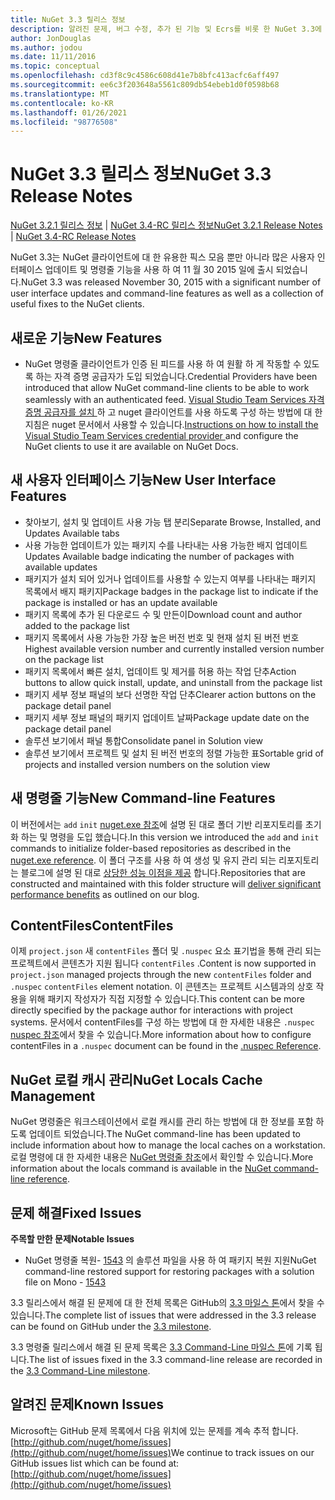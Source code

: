 ```yaml
---
title: NuGet 3.3 릴리스 정보
description: 알려진 문제, 버그 수정, 추가 된 기능 및 Ecrs를 비롯 한 NuGet 3.3에 대 한 릴리스 정보입니다.
author: JonDouglas
ms.author: jodou
ms.date: 11/11/2016
ms.topic: conceptual
ms.openlocfilehash: cd3f8c9c4586c608d41e7b8bfc413acfc6aff497
ms.sourcegitcommit: ee6c3f203648a5561c809db54ebeb1d0f0598b68
ms.translationtype: MT
ms.contentlocale: ko-KR
ms.lasthandoff: 01/26/2021
ms.locfileid: "98776508"
---
```

# <a name="nuget-33-release-notes"></a><span data-ttu-id="60948-103">NuGet 3.3 릴리스 정보</span><span class="sxs-lookup"><span data-stu-id="60948-103">NuGet 3.3 Release Notes</span></span>

<span data-ttu-id="60948-104">[NuGet 3.2.1 릴리스 정보](../release-notes/nuget-3.2.1.md)  |  [NuGet 3.4-RC 릴리스 정보](../release-notes/nuget-3.4-RC.md)</span><span class="sxs-lookup"><span data-stu-id="60948-104">[NuGet 3.2.1 Release Notes](../release-notes/nuget-3.2.1.md) | [NuGet 3.4-RC Release Notes](../release-notes/nuget-3.4-RC.md)</span></span>

<span data-ttu-id="60948-105">NuGet 3.3는 NuGet 클라이언트에 대 한 유용한 픽스 모음 뿐만 아니라 많은 사용자 인터페이스 업데이트 및 명령줄 기능을 사용 하 여 11 월 30 2015 일에 출시 되었습니다.</span><span class="sxs-lookup"><span data-stu-id="60948-105">NuGet 3.3 was released November 30, 2015 with a significant number of user interface updates and command-line features as well as a collection of useful fixes to the NuGet clients.</span></span>

## <a name="new-features"></a><span data-ttu-id="60948-106">새로운 기능</span><span class="sxs-lookup"><span data-stu-id="60948-106">New Features</span></span>

* <span data-ttu-id="60948-107">NuGet 명령줄 클라이언트가 인증 된 피드를 사용 하 여 원활 하 게 작동할 수 있도록 하는 자격 증명 공급자가 도입 되었습니다.</span><span class="sxs-lookup"><span data-stu-id="60948-107">Credential Providers have been introduced that allow NuGet command-line clients to be able to work seamlessly with an authenticated feed.</span></span> <span data-ttu-id="60948-108">[Visual Studio Team Services 자격 증명 공급자를 설치 ](../reference/extensibility/nuget-exe-credential-providers.md) 하 고 nuget 클라이언트를 사용 하도록 구성 하는 방법에 대 한 지침은 nuget 문서에서 사용할 수 있습니다.</span><span class="sxs-lookup"><span data-stu-id="60948-108">[Instructions on how to install the Visual Studio Team Services credential provider ](../reference/extensibility/nuget-exe-credential-providers.md) and configure the NuGet clients to use it are available on NuGet Docs.</span></span>

## <a name="new-user-interface-features"></a><span data-ttu-id="60948-109">새 사용자 인터페이스 기능</span><span class="sxs-lookup"><span data-stu-id="60948-109">New User Interface Features</span></span>

* <span data-ttu-id="60948-110">찾아보기, 설치 및 업데이트 사용 가능 탭 분리</span><span class="sxs-lookup"><span data-stu-id="60948-110">Separate Browse, Installed, and Updates Available tabs</span></span>
* <span data-ttu-id="60948-111">사용 가능한 업데이트가 있는 패키지 수를 나타내는 사용 가능한 배지 업데이트</span><span class="sxs-lookup"><span data-stu-id="60948-111">Updates Available badge indicating the number of packages with available updates</span></span>
* <span data-ttu-id="60948-112">패키지가 설치 되어 있거나 업데이트를 사용할 수 있는지 여부를 나타내는 패키지 목록에서 배지 패키지</span><span class="sxs-lookup"><span data-stu-id="60948-112">Package badges in the package list to indicate if the package is installed or has an update available</span></span>
* <span data-ttu-id="60948-113">패키지 목록에 추가 된 다운로드 수 및 만든이</span><span class="sxs-lookup"><span data-stu-id="60948-113">Download count and author added to the package list</span></span>
* <span data-ttu-id="60948-114">패키지 목록에서 사용 가능한 가장 높은 버전 번호 및 현재 설치 된 버전 번호</span><span class="sxs-lookup"><span data-stu-id="60948-114">Highest available version number and currently installed version number on the package list</span></span>
* <span data-ttu-id="60948-115">패키지 목록에서 빠른 설치, 업데이트 및 제거를 허용 하는 작업 단추</span><span class="sxs-lookup"><span data-stu-id="60948-115">Action buttons to allow quick install, update, and uninstall from the package list</span></span>
* <span data-ttu-id="60948-116">패키지 세부 정보 패널의 보다 선명한 작업 단추</span><span class="sxs-lookup"><span data-stu-id="60948-116">Clearer action buttons on the package detail panel</span></span>
* <span data-ttu-id="60948-117">패키지 세부 정보 패널의 패키지 업데이트 날짜</span><span class="sxs-lookup"><span data-stu-id="60948-117">Package update date on the package detail panel</span></span>
* <span data-ttu-id="60948-118">솔루션 보기에서 패널 통합</span><span class="sxs-lookup"><span data-stu-id="60948-118">Consolidate panel in Solution view</span></span>
* <span data-ttu-id="60948-119">솔루션 보기에서 프로젝트 및 설치 된 버전 번호의 정렬 가능한 표</span><span class="sxs-lookup"><span data-stu-id="60948-119">Sortable grid of projects and installed version numbers on the solution view</span></span>

## <a name="new-command-line-features"></a><span data-ttu-id="60948-120">새 명령줄 기능</span><span class="sxs-lookup"><span data-stu-id="60948-120">New Command-line Features</span></span>

<span data-ttu-id="60948-121">이 버전에서는 `add` `init` [nuget.exe 참조](../reference/nuget-exe-cli-reference.md)에 설명 된 대로 폴더 기반 리포지토리를 초기화 하는 및 명령을 도입 했습니다.</span><span class="sxs-lookup"><span data-stu-id="60948-121">In this version we introduced the `add` and `init` commands to initialize folder-based repositories as described in the [nuget.exe reference](../reference/nuget-exe-cli-reference.md).</span></span> <span data-ttu-id="60948-122">이 폴더 구조를 사용 하 여 생성 및 유지 관리 되는 리포지토리는 블로그에 설명 된 대로 [상당한 성능 이점을 제공](http://blog.nuget.org/20150922/Accelerate-Package-Source.html) 합니다.</span><span class="sxs-lookup"><span data-stu-id="60948-122">Repositories that are constructed and maintained with this folder structure will [deliver significant performance benefits](http://blog.nuget.org/20150922/Accelerate-Package-Source.html) as outlined on our blog.</span></span>

## <a name="contentfiles"></a><span data-ttu-id="60948-123">ContentFiles</span><span class="sxs-lookup"><span data-stu-id="60948-123">ContentFiles</span></span>

<span data-ttu-id="60948-124">이제 `project.json` 새 `contentFiles` 폴더 및 `.nuspec` 요소 표기법을 통해 관리 되는 프로젝트에서 콘텐츠가 지원 됩니다 `contentFiles` .</span><span class="sxs-lookup"><span data-stu-id="60948-124">Content is now supported in `project.json` managed projects through the new `contentFiles` folder and `.nuspec` `contentFiles` element notation.</span></span>  <span data-ttu-id="60948-125">이 콘텐츠는 프로젝트 시스템과의 상호 작용을 위해 패키지 작성자가 직접 지정할 수 있습니다.</span><span class="sxs-lookup"><span data-stu-id="60948-125">This content can be more directly specified by the package author for interactions with project systems.</span></span>  <span data-ttu-id="60948-126">문서에서 contentFiles를 구성 하는 방법에 대 한 자세한 내용은 `.nuspec` [nuspec 참조](../reference/nuspec.md)에서 찾을 수 있습니다.</span><span class="sxs-lookup"><span data-stu-id="60948-126">More information about how to configure contentFiles in a `.nuspec` document can be found in the [.nuspec Reference](../reference/nuspec.md).</span></span>

## <a name="nuget-locals-cache-management"></a><span data-ttu-id="60948-127">NuGet 로컬 캐시 관리</span><span class="sxs-lookup"><span data-stu-id="60948-127">NuGet Locals Cache Management</span></span>

<span data-ttu-id="60948-128">NuGet 명령줄은 워크스테이션에서 로컬 캐시를 관리 하는 방법에 대 한 정보를 포함 하도록 업데이트 되었습니다.</span><span class="sxs-lookup"><span data-stu-id="60948-128">The NuGet command-line has been updated to include information about how to manage the local caches on a workstation.</span></span>  <span data-ttu-id="60948-129">로컬 명령에 대 한 자세한 내용은 [NuGet 명령줄 참조](../reference/cli-reference/cli-ref-locals.md)에서 확인할 수 있습니다.</span><span class="sxs-lookup"><span data-stu-id="60948-129">More information about the locals command is available in the [NuGet command-line reference](../reference/cli-reference/cli-ref-locals.md).</span></span>

## <a name="fixed-issues"></a><span data-ttu-id="60948-130">문제 해결</span><span class="sxs-lookup"><span data-stu-id="60948-130">Fixed Issues</span></span>

<span data-ttu-id="60948-131">**주목할 만한 문제**</span><span class="sxs-lookup"><span data-stu-id="60948-131">**Notable Issues**</span></span>

* <span data-ttu-id="60948-132">NuGet 명령줄 복원- [1543](https://github.com/NuGet/Home/issues/1543) 의 솔루션 파일을 사용 하 여 패키지 복원 지원</span><span class="sxs-lookup"><span data-stu-id="60948-132">NuGet command-line restored support for restoring packages with a solution file on Mono - [1543](https://github.com/NuGet/Home/issues/1543)</span></span>

<span data-ttu-id="60948-133">3.3 릴리스에서 해결 된 문제에 대 한 전체 목록은 GitHub의 [3.3 마일스 톤](https://github.com/NuGet/Home/issues?q=is%3Aissue+milestone%3A3.3.0+is%3Aclosed)에서 찾을 수 있습니다.</span><span class="sxs-lookup"><span data-stu-id="60948-133">The complete list of issues that were addressed in the 3.3 release can be found on GitHub under the [3.3 milestone](https://github.com/NuGet/Home/issues?q=is%3Aissue+milestone%3A3.3.0+is%3Aclosed).</span></span>

<span data-ttu-id="60948-134">3.3 명령줄 릴리스에서 해결 된 문제 목록은 [3.3 Command-Line 마일스 톤](https://github.com/NuGet/Home/issues?q=is%3Aissue+is%3Aclosed+milestone%3A3.3.0-commandline)에 기록 됩니다.</span><span class="sxs-lookup"><span data-stu-id="60948-134">The list of issues fixed in the 3.3 command-line release are recorded in the [3.3 Command-Line milestone](https://github.com/NuGet/Home/issues?q=is%3Aissue+is%3Aclosed+milestone%3A3.3.0-commandline).</span></span>

## <a name="known-issues"></a><span data-ttu-id="60948-135">알려진 문제</span><span class="sxs-lookup"><span data-stu-id="60948-135">Known Issues</span></span>

<span data-ttu-id="60948-136">Microsoft는 GitHub 문제 목록에서 다음 위치에 있는 문제를 계속 추적 합니다. [http://github.com/nuget/home/issues](http://github.com/nuget/home/issues)</span><span class="sxs-lookup"><span data-stu-id="60948-136">We continue to track issues on our GitHub issues list which can be found at: [http://github.com/nuget/home/issues](http://github.com/nuget/home/issues)</span></span>